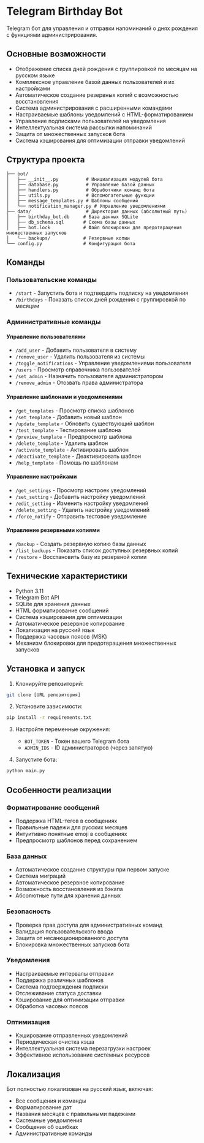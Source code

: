 # Telegram Birthday Bot

Telegram бот для управления и отправки напоминаний о днях рождения с функциями администрирования.


## Основные возможности

- Отображение списка дней рождения с группировкой по месяцам на русском языке
- Комплексное управление базой данных пользователей и их настройками
- Автоматическое создание резервных копий с возможностью восстановления
- Система администрирования с расширенными командами
- Настраиваемые шаблоны уведомлений с HTML-форматированием
- Управление подписками пользователей на уведомления
- Интеллектуальная система рассылки напоминаний
- Защита от множественных запусков бота
- Система кэширования для оптимизации отправки уведомлений

## Структура проекта

```
├── bot/
│   ├── __init__.py          # Инициализация модулей бота
│   ├── database.py          # Управление базой данных
│   ├── handlers.py          # Обработчики команд бота
│   ├── utils.py             # Вспомогательные функции
│   ├── message_templates.py # Шаблоны сообщений
│   └── notification_manager.py # Управление уведомлениями
├── data/                    # Директория данных (абсолютный путь)
│   ├── birthday_bot.db     # База данных SQLite
│   ├── db_schema.sql       # Схема базы данных
│   ├── bot.lock            # Файл блокировки для предотвращения множественных запусков
│   └── backups/            # Резервные копии
└── config.py               # Конфигурация бота
```

## Команды

### Пользовательские команды
- `/start` - Запустить бота и подтвердить подписку на уведомления
- `/birthdays` - Показать список дней рождения с группировкой по месяцам

### Административные команды
#### Управление пользователями
- `/add_user` - Добавить пользователя в систему
- `/remove_user` - Удалить пользователя из системы
- `/toggle_notifications` - Управление уведомлениями пользователя
- `/users` - Просмотр справочника пользователей
- `/set_admin` - Назначить пользователя администратором
- `/remove_admin` - Отозвать права администратора

#### Управление шаблонами и уведомлениями
- `/get_templates` - Просмотр списка шаблонов
- `/set_template` - Добавить новый шаблон
- `/update_template` - Обновить существующий шаблон
- `/test_template` - Тестирование шаблона
- `/preview_template` - Предпросмотр шаблона
- `/delete_template` - Удалить шаблон
- `/activate_template` - Активировать шаблон
- `/deactivate_template` - Деактивировать шаблон
- `/help_template` - Помощь по шаблонам

#### Управление настройками
- `/get_settings` - Просмотр настроек уведомлений
- `/set_setting` - Добавить настройку уведомлений
- `/edit_setting` - Изменить настройку уведомлений
- `/delete_setting` - Удалить настройку уведомлений
- `/force_notify` - Отправить тестовое уведомление

#### Управление резервными копиями
- `/backup` - Создать резервную копию базы данных
- `/list_backups` - Показать список доступных резервных копий
- `/restore` - Восстановить базу из резервной копии

## Технические характеристики

- Python 3.11
- Telegram Bot API
- SQLite для хранения данных
- HTML форматирование сообщений
- Система кэширования для оптимизации
- Автоматическое резервное копирование
- Локализация на русский язык
- Поддержка часовых поясов (MSK)
- Механизм блокировки для предотвращения множественных запусков

## Установка и запуск

1. Клонируйте репозиторий:
```bash
git clone [URL репозитория]
```

2. Установите зависимости:
```bash
pip install -r requirements.txt
```

3. Настройте переменные окружения:
   - `BOT_TOKEN` - Токен вашего Telegram бота
   - `ADMIN_IDS` - ID администраторов (через запятую)

4. Запустите бота:
```bash
python main.py
```

## Особенности реализации

### Форматирование сообщений
- Поддержка HTML-тегов в сообщениях
- Правильные падежи для русских месяцев
- Интуитивно понятные emoji в сообщениях
- Предпросмотр шаблонов перед сохранением

### База данных
- Автоматическое создание структуры при первом запуске
- Система миграций
- Автоматическое резервное копирование
- Возможность восстановления из бэкапа
- Абсолютные пути для хранения данных

### Безопасность
- Проверка прав доступа для административных команд
- Валидация пользовательского ввода
- Защита от несанкционированного доступа
- Блокировка множественных запусков бота

### Уведомления
- Настраиваемые интервалы отправки
- Поддержка различных шаблонов
- Система подтверждения подписки
- Отслеживание статуса доставки
- Кэширование для оптимизации отправки
- Обработка часовых поясов

### Оптимизация
- Кэширование отправленных уведомлений
- Периодическая очистка кэша
- Интеллектуальная система перезагрузки настроек
- Эффективное использование системных ресурсов

## Локализация

Бот полностью локализован на русский язык, включая:
- Все сообщения и команды
- Форматирование дат
- Названия месяцев с правильными падежами
- Системные уведомления
- Сообщения об ошибках
- Административные команды